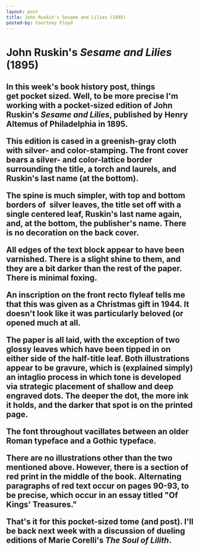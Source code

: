 ```yaml
---
layout: post
title: John Ruskin's Sesame and Lilies (1895)
posted-by: Courtney Floyd
---
```

<h1> John Ruskin's <em>Sesame and Lilies</em> (1895)</h1>
<h2 style="text-align:left">In this week's book history post, things get pocket sized. Well, to be more precise I'm working with a pocket-sized edition of John Ruskin's <em>Sesame and Lilies</em>, published by Henry Altemus of Philadelphia in 1895.

<!--more-->

<p>This edition is cased in a greenish-gray cloth with silver- and color-stamping. The front cover bears a silver- and color-lattice border surrounding the title, a torch and laurels, and Ruskin's last name (at the bottom).</p>

<p>The spine is much simpler, with top and bottom borders of  silver leaves, the title set off with a single centered leaf, Ruskin's last name again, and, at the bottom, the publisher's name. There is no decoration on the back cover.</p>

<p>All edges of the text block appear to have been varnished. There is a slight shine to them, and they are a bit darker than the rest of the paper. There is minimal foxing.</p>

<p>An inscription on the front recto flyleaf tells me that this was given as a Christmas gift in 1944. It doesn't look like it was particularly beloved (or opened much at all.</p>

<p>The paper is all laid, with the exception of two glossy leaves which have been tipped in on either side of the half-title leaf. Both illustrations appear to be <strong>gravure</strong>, which is (explained simply) an <strong>intaglio</strong> process in which tone is developed via strategic placement of shallow and deep engraved dots. The deeper the dot, the more ink it holds, and the darker that spot is on the printed page.</p>

<p>The font throughout vacillates between an older Roman typeface and a Gothic typeface.</p>

<p>There are no illustrations other than the two mentioned above. However, there is a section of red print in the middle of the book. Alternating paragraphs of red text occur on pages 90-93, to be precise, which occur in an essay titled "Of Kings' Treasures."</p>

<p>That's it for this pocket-sized tome (and post). I'll be back next week with a discussion of dueling editions of Marie Corelli's <em>The Soul of Lilith</em>.</p>

<h2>

 
